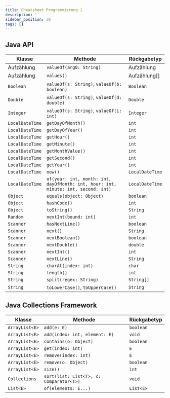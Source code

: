 ```yaml
---
title: Cheatsheet Programmierung 1
description: ''
sidebar_position: 30
tags: []
---
```


## Java API

| Klasse           | Methode                                                                           | Rückgabetyp      |
| ---------------- | --------------------------------------------------------------------------------- | ---------------- |
| Aufzählung       | `valueOf(arg0: String)`                                                           | Aufzählung       |
| Aufzählung       | `values()`                                                                        | Aufzählung[]     |
| `Boolean`        | `valueOf(s: String)`, `valueOf(b: boolean)`                                       | `Boolean`        |
| `Double`         | `valueOf(s: String)`, `valueOf(d: double)`                                        | `Double`         |
| `Integer`        | `valueOf(s: String)`, `valueOf(i: int)`                                           | `Integer`        |
| `LocalDateTime`  | `getDayOfMonth()`                                                                 | `int`            |
| `LocalDateTime`  | `getDayOfYear()`                                                                  | `int`            |
| `LocalDateTime`  | `getHour()`                                                                       | `int`            |
| `LocalDateTime`  | `getMinute()`                                                                     | `int`            |
| `LocalDateTime`  | `getMonthValue()`                                                                 | `int`            |
| `LocalDateTime`  | `getSecond()`                                                                     | `int`            |
| `LocalDateTime`  | `getYear()`                                                                       | `int`            |
| `LocalDateTime`  | `now()`                                                                           | `LocalDateTime`  |
| `LocalDateTime`  | `of(year: int, month: int, dayOfMonth: int, hour: int, minute: int, second: int)` | `LocalDateTime`  |
| `Object`         | `equals(object: Object)`                                                          | `boolean`        |
| `Object`         | `hashCode()`                                                                      | `int`            |
| `Object`         | `toString()`                                                                      | `String`         |
| `Random`         | `nextInt(bound: int)`                                                             | `int`            |
| `Scanner`        | `hasNextLine()`                                                                   | `boolean`        |
| `Scanner`        | `next()`                                                                          | `String`         |
| `Scanner`        | `nextBoolean()`                                                                   | `boolean`        |
| `Scanner`        | `nextDouble()`                                                                    | `double`         |
| `Scanner`        | `nextInt()`                                                                       | `int`            |
| `Scanner`        | `nextLine()`                                                                      | `String`         |
| `String`         | `charAt(index: int)`                                                              | `char`           |
| `String`         | `length()`                                                                        | `int`            |
| `String`         | `split(regex: String)`                                                            | `String[]`       |
| `String`         | `toLowerCase()`, `toUpperCase()`                                                  | `String`         |

## Java Collections Framework

| Klasse          | Methode                                                    | Rückgabetyp        |
| --------------- | ---------------------------------------------------------- | ------------------ |
| `ArrayList<E>`  | `add(e: E)`                                                | `boolean`          |
| `ArrayList<E>`  | `add(index: int, element: E)`                              | `void`             |
| `ArrayList<E>`  | `contains(o: Object)`                                      | `boolean`          |
| `ArrayList<E>`  | `get(index: int)`                                          | `E`                |
| `ArrayList<E>`  | `remove(index: int)`                                       | `E`                |
| `ArrayList<E>`  | `remove(o: Object)`                                        | `boolean`          |
| `ArrayList<E>`  | `size()`                                                   | `int`              |
| `Collections`   | `sort(list: List<T>, c: Comparator<T>)`                    | `void`             |
| `List<E>`       | `of(elements: E...)`                                       | `List<E>`          |
